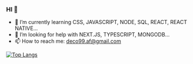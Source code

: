 ### HI 👋

- 🌱 I’m currently learning CSS, JAVASCRIPT, NODE, SQL, REACT, REACT NATIVE...
- 🤔 I’m looking for help with NEXT.JS, TYPESCRIPT, MONGODB...
- 📫 How to reach me: deco99.af@gmail.com


[![Top Langs](https://github-readme-stats.vercel.app/api/top-langs/?username=andredefreitas&layout=compact)](https://github.com/andredefreitas/github-readme-stats)

